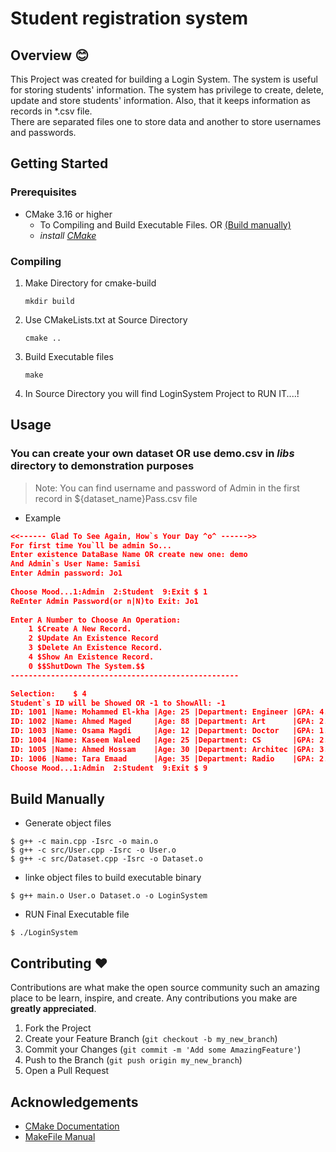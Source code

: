 # Student registration system



## Overview :blush:
This Project was created for building a Login System. The system is useful for storing students' information.
The system has privilege to create, delete, update and store students' information.
Also, that it keeps information as records in *.csv file.<br/>
There are separated files one to store data and another to store usernames and passwords.



## Getting Started

### Prerequisites
* CMake 3.16 or higher<br>
    * To Compiling and Build Executable Files. OR <a href="#manually">(Build manually)</a> <br>
    * *install [CMake](https://cmake.org/download/)*


### Compiling

1. Make Directory for cmake-build
    ```
   mkdir build
   ```
2. Use CMakeLists.txt at Source Directory
    ```
   cmake ..
   ```
3. Build Executable files
    ```
   make
   ```
4. In Source Directory you will find LoginSystem Project to RUN IT....!



<!-- USAGE EXAMPLES -->

## Usage

### You can create your own dataset OR use demo.csv in _libs_ directory to demonstration purposes 

> Note: You can find username and password of Admin in 
> the first record in ${dataset_name}Pass.csv file
* Example
```json
<<------ Glad To See Again, How`s Your Day ^o^ ------>>
For first time You`ll be admin So...
Enter existence DataBase Name OR create new one: demo
And Admin`s User Name: 5amisi
Enter Admin password: Jo1
        
Choose Mood...1:Admin  2:Student  9:Exit $ 1
ReEnter Admin Password(or n|N)to Exit: Jo1
        
Enter A Number to Choose An Operation:
	1 $Create A New Record.
	2 $Update An Existence Record
	3 $Delete An Existence Record.
 	4 $Show An Existence Record.
	0 $$ShutDown The System.$$
---------------------------------------------------

Selection:    $ 4
Student`s ID will be Showed OR -1 to ShowAll: -1
ID: 1001 |Name: Mohammed El-kha |Age: 25 |Department: Engineer |GPA: 4.5
ID: 1002 |Name: Ahmed Maged     |Age: 88 |Department: Art      |GPA: 2.3
ID: 1003 |Name: Osama Magdi     |Age: 12 |Department: Doctor   |GPA: 1.2
ID: 1004 |Name: Kaseem Waleed   |Age: 25 |Department: CS       |GPA: 2.5
ID: 1005 |Name: Ahmed Hossam    |Age: 30 |Department: Architec |GPA: 3.6
ID: 1006 |Name: Tara Emaad      |Age: 35 |Department: Radio    |GPA: 2.3
Choose Mood...1:Admin  2:Student  9:Exit $ 9

```

## Build Manually
* Generate object files
```shell
$ g++ -c main.cpp -Isrc -o main.o
$ g++ -c src/User.cpp -Isrc -o User.o
$ g++ -c src/Dataset.cpp -Isrc -o Dataset.o
```
* linke object files to build executable binary
```shell
$ g++ main.o User.o Dataset.o -o LoginSystem
```
* RUN Final Executable file
```shell
$ ./LoginSystem
```

## Contributing :heart:
Contributions are what make the open source community such an amazing place to be learn, inspire, and create. Any
contributions you make are **greatly appreciated**.

1. Fork the Project
2. Create your Feature Branch (`git checkout -b my_new_branch`)
3. Commit your Changes (`git commit -m 'Add some AmazingFeature'`)
4. Push to the Branch (`git push origin my_new_branch`)
5. Open a Pull Request


## Acknowledgements

* [CMake Documentation](https://cmake.org/documentation/)
* [MakeFile Manual](https://www.gnu.org/software/make/manual/make.html)
